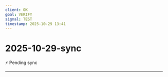 ```yaml
---
client: OK
goal: VERIFY
signal: TEST
timestamp: 2025-10-29 13:41
---
```


# 2025-10-29-sync

⚡ Pending sync




---
